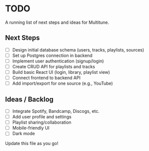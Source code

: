 # TODO

A running list of next steps and ideas for Multitune.

## Next Steps
- [ ] Design initial database schema (users, tracks, playlists, sources)
- [ ] Set up Postgres connection in backend
- [ ] Implement user authentication (signup/login)
- [ ] Create CRUD API for playlists and tracks
- [ ] Build basic React UI (login, library, playlist view)
- [ ] Connect frontend to backend API
- [ ] Add import/export for one source (e.g., YouTube)

## Ideas / Backlog
- [ ] Integrate Spotify, Bandcamp, Discogs, etc.
- [ ] Add user profile and settings
- [ ] Playlist sharing/collaboration
- [ ] Mobile-friendly UI
- [ ] Dark mode

Update this file as you go!
